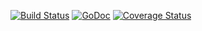 [![Build Status](https://travis-ci.org/sylphon/graph-builder.svg?branch=basic-depends)](https://travis-ci.org/sylphon/graph-builder)
[![GoDoc](https://godoc.org/github.com/sylphon/graph-builder/buildgraph?status.svg)](https://godoc.org/github.com/sylphon/graph-builder/buildgraph)
[![Coverage Status](https://img.shields.io/coveralls/sylphon/graph-builder.svg)](https://coveralls.io/r/sylphon/graph-builder?branch=master)
